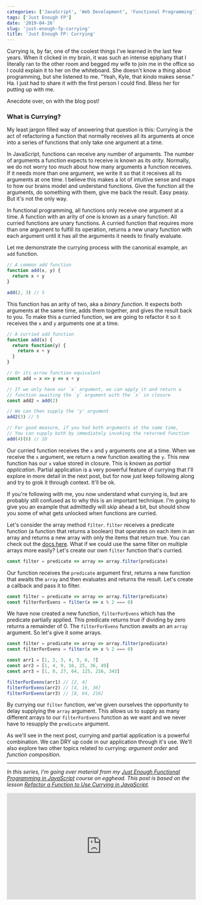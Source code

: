 ```yaml
---
categories: ['JavaScript', 'Web Development', 'Functional Programming']
tags: ['Just Enough FP']
date: '2019-04-26'
slug: 'just-enough-fp-currying'
title: 'Just Enough FP: Currying'
---
```


Currying is, by far, one of the coolest things I've learned in the last few years. When it clicked in my brain, it was such an intense epiphany that I literally ran to the other room and begged my wife to join me in the office so I could explain it to her on the whiteboard. She doesn't know a thing about programming, but she listened to me. "Yeah, Kyle, that _kinda_ makes sense." Ha. I just had to share it with the first person I could find. Bless her for putting up with me.

Anecdote over, on with the blog post!

### What is Currying?

My least jargon filled way of answering that question is this: Currying is the act of refactoring a function that normally receives all its arguments at once into a series of functions that only take one argument at a time.

In JavaScript, functions can receive any number of arguments. The number of arguments a function expects to receive is known as its _arity_. Normally, we do not worry too much about how many arguments a function receives. If it needs more than one argument, we write it so that it receives all its arguments at one time. I believe this makes a lot of intuitive sense and maps to how our brains model and understand functions. Give the function all the arguments, do something with them, give me back the result. Easy peasy. But it's not the only way.

In functional programming, all functions only receive one argument at a time. A function with an arity of one is known as a unary function. All curried functions are unary functions. A curried function that requires more than one argument to fulfill its operation, returns a new unary function with each argument until it has all the arguments it needs to finally evaluate.

Let me demonstrate the currying process with the canonical example, an `add` function.

```javascript
// A common add function
function add(x, y) {
  return x + y
}

add(2, 3) // 5
```

This function has an arity of two, aka a _binary function_. It expects both arguments at the same time, adds them together, and gives the result back to you. To make this a curried function, we are going to refactor it so it receives the `x` and `y` arguments one at a time.

```javascript
// A curried add function
function add(x) {
  return function(y) {
    return x + y
  }
}

// Or its arrow function equivalent
const add = x => y => x + y

// If we only have our `x` argument, we can apply it and return a
// function awaiting the `y` argument with the `x` in closure
const add2 = add(2)

// We can then supply the 'y' argument
add2(3) // 5

// For good measure, if you had both arguments at the same time,
// You can supply both by immediately invoking the returned function
add(4)(6) // 10
```

Our curried function receives the `x` and `y` arguments one at a time. When we receive the `x` argument, we return a new function awaiting the `y`. This new function has our `x` value stored in closure. This is known as _partial application_. Partial application is a very powerful feature of currying that I'll explore in more detail in the next post, but for now just keep following along and try to grok it through context. It'll be ok.

If you're following with me, you now understand what currying is, but are probably still confused as to why this is an important technique. I'm going to give you an example that admittedly will skip ahead a bit, but should show you some of what gets unlocked when functions are curried.

Let's consider the array method `filter`. `filter` receives a predicate function (a function that returns a boolean) that operates on each item in an array and returns a new array with only the items that return true. You can check out the [docs here](https://developer.mozilla.org/en-US/docs/Web/JavaScript/Reference/Global_Objects/Array/filter). What if we could use the same filter on multiple arrays more easily? Let's create our own `filter` function that's curried.

```javascript
const filter = predicate => array => array.filter(predicate)
```

Our function receives the `predicate` argument first, returns a new function that awaits the `array` and then evaluates and returns the result. Let's create a callback and pass it to filter.

```javascript
const filter = predicate => array => array.filter(predicate)
const filterForEvens = filter(x => x % 2 === 0)
```

We have now created a new function, `filterForEvens` which has the predicate partially applied. This predicate returns true if dividing by zero returns a remainder of 0. The `filterForEvens` function awaits an an `array` argument. So let's give it some arrays.

```javascript
const filter = predicate => array => array.filter(predicate)
const filterForEvens = filter(x => x % 2 === 0)

const arr1 = [1, 2, 3, 4, 5, 6, 7]
const arr2 = [1, 4, 9, 16, 25, 36, 49]
const arr3 = [1, 8, 27, 64, 125, 216, 343]

filterForEvens(arr1) // [2, 4]
filterForEvens(arr2) // [4, 16, 36]
filterForEvens(arr3) // [8, 64, 216]
```

By currying our `filter` function, we've given ourselves the opportunity to delay supplying the `array` argument. This allows us to supply as many different arrays to our `filterForEvens` function as we want and we never have to resupply the `predicate` argument.

As we'll see in the next post, currying and partial application is a powerful combination. We can DRY up code in our application through it's use. We'll also explore two other topics related to currying: _argument order_ and _function composition_.

---

_In this series, I'm going over material from my [Just Enough Functional Programming in JavaScript](https://egghead.io/courses/just-enough-functional-programming-in-javascript) course on egghead. This post is based on the lesson [Refactor a Function to Use Currying in JavaScript](https://egghead.io/lessons/javascript-refactor-a-function-to-use-currying-in-javascript)._

<div style="position: relative; overflow: hidden; padding-top: 56.25%;">
  <iframe style="
      position: absolute;
      top: 0;
      left: 0;
      width: 100%;
      height: 100%;
      border: 0;
    "
    src="https://egghead.io/lessons/javascript-refactor-a-function-to-use-currying-in-javascript/embed" />
</div>
